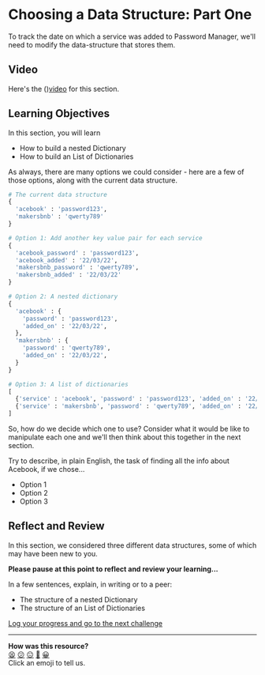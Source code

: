 # Choosing a Data Structure: Part One

To track the date on which a service was added to Password Manager, we'll need to modify the data-structure that stores them.

## Video

Here's the (<!-- OMITTED -->)[video](https://youtu.be/cgcTUCpr6VQ) for this section.

## Learning Objectives

In this section, you will learn
- How to build a nested Dictionary
- How to build an List of Dictionaries

As always, there are many options we could consider - here are a few of those options, along with the current data structure.

```python
# The current data structure
{
  'acebook' : 'password123',
  'makersbnb' : 'qwerty789'
}

# Option 1: Add another key value pair for each service
{
  'acebook_password' : 'password123',
  'acebook_added' : '22/03/22',
  'makersbnb_password' : 'qwerty789',
  'makersbnb_added' : '22/03/22'
}

# Option 2: A nested dictionary
{
  'acebook' : {
    'password' : 'password123',
    'added_on' : '22/03/22',
  },
  'makersbnb' : {
    'password' : 'qwerty789',
    'added_on' : '22/03/22',
  }
}

# Option 3: A list of dictionaries
[
  {'service' : 'acebook', 'password' : 'password123', 'added_on' : '22/03/22'},
  {'service' : 'makersbnb', 'password' : 'qwerty789', 'added_on' : '22/03/22'}
]
```

So, how do we decide which one to use? Consider what it would be like to manipulate each one and we'll then think about this together in the next section.

Try to describe, in plain English, the task of finding all the info about Acebook, if we chose...
  - Option 1
  - Option 2
  - Option 3

## Reflect and Review

In this section, we considered three different data structures, some of which may have been new to you.

**Please pause at this point to reflect and review your learning...**

In a few sentences, explain, in writing or to a peer:
- The structure of a nested Dictionary
- The structure of an List of Dictionaries



[Log your progress and go to the next challenge](https://makers-event-logger.herokuapp.com/?event=02_choosing_a_data_structure_i.md&repository=makersacademy%2Fpython_foundations&redirect=chapter3%2F03_choosing_a_data_structure_ii.md)

<!-- BEGIN GENERATED SECTION DO NOT EDIT -->

---

**How was this resource?**  
[😫](https://airtable.com/shrUJ3t7KLMqVRFKR?prefill_Repository=makersacademy%2Fpython_foundations&prefill_File=chapter3%2F02_choosing_a_data_structure_i.md&prefill_Sentiment=😫) [😕](https://airtable.com/shrUJ3t7KLMqVRFKR?prefill_Repository=makersacademy%2Fpython_foundations&prefill_File=chapter3%2F02_choosing_a_data_structure_i.md&prefill_Sentiment=😕) [😐](https://airtable.com/shrUJ3t7KLMqVRFKR?prefill_Repository=makersacademy%2Fpython_foundations&prefill_File=chapter3%2F02_choosing_a_data_structure_i.md&prefill_Sentiment=😐) [🙂](https://airtable.com/shrUJ3t7KLMqVRFKR?prefill_Repository=makersacademy%2Fpython_foundations&prefill_File=chapter3%2F02_choosing_a_data_structure_i.md&prefill_Sentiment=🙂) [😀](https://airtable.com/shrUJ3t7KLMqVRFKR?prefill_Repository=makersacademy%2Fpython_foundations&prefill_File=chapter3%2F02_choosing_a_data_structure_i.md&prefill_Sentiment=😀)  
Click an emoji to tell us.

<!-- END GENERATED SECTION DO NOT EDIT -->
